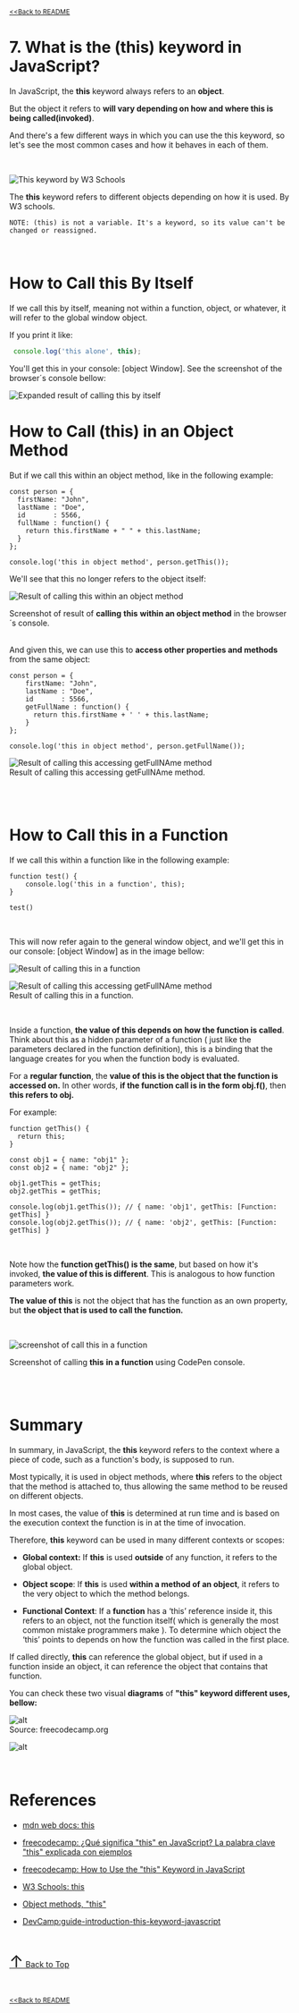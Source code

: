 <div id="index"></div>

<sub>[<<Back to README](README.md)</sub>

# 7. What is the (this) keyword  in JavaScript? 

In JavaScript, the **this** keyword always refers to an **object**. 

But the object it refers to **will vary depending on how and where this is being called(invoked)**.

And there's a few different ways in which you can use the this keyword, so let's see the most common cases and how it behaves in each of them.

<br>

![This keyword by W3 Schools](/images/this%20keyword.png)
<br>

The **this** keyword refers to different objects depending on how it is used. By W3 schools.
<br>

```Note
NOTE: (this) is not a variable. It's a keyword, so its value can't be changed or reassigned.
```
<br>


# How to Call this By Itself

If we call this by itself, meaning not within a function, object, or whatever, it will refer to the global window object.

If you print it like:
```js
 console.log('this alone', this); 
```
 
You'll get this in your console: 
[object Window]. See the screenshot of the browser´s console  bellow:

![Expanded result of calling this by itself](images/screenshot%20this%20itself%20return%20window.png)

# How to Call (this) in an Object Method
But if we call this within an object method, like in the following example:

```Js
const person = {
  firstName: "John",
  lastName : "Doe",
  id       : 5566,
  fullName : function() {
    return this.firstName + " " + this.lastName;
  }
};

console.log('this in object method', person.getThis());
```
We'll see that this no longer refers to the object itself:

![Result of calling this within an object method](images/screenshot%20this%20person.getThis.png)
<br>

Screenshot of result of **calling** **this** **within an object method** in the browser´s console.  
<br>

And given this, we can use this to **access other properties and methods** from the same object:

```jS
const person = {
    firstName: "John",
    lastName : "Doe",
    id       : 5566,
    getFullName : function() {
      return this.firstName + ' ' + this.lastName;
    }
};

console.log('this in object method', person.getFullName());
```
![Result of calling this accessing getFullNAme method](images/screenshot%20this%20person.getFullName().png)
<br>
Result of calling this accessing getFullNAme method.

<br>

<br>

# How to Call this in a Function

If we call this within a function like in the following example:
```JS
function test() {
    console.log('this in a function', this);
}

test()
```
<br>

This will now refer again to the general window object, and we'll get this in our console: [object Window] as in the image bellow:

![Result of calling this in a function ](images/screenshot%20this%20in%20a%20fuction.png)

![Result of calling this accessing getFullNAme method](images/screenshot%20this%20person.getFullName().png)
<br>
Result of calling this in a function.

<br>


Inside a function, **the value of this depends on how the function is called**. Think about this as a hidden parameter of a function ( just like the parameters declared in the function definition), this is a binding that the language creates for you when the function body is evaluated.

For a **regular function**, the **value of this is the object that the function is accessed on.** In other words, **if the function call is in the form obj.f()**, then **this refers to obj.**

For example:

```JS
function getThis() {
  return this;
}

const obj1 = { name: "obj1" };
const obj2 = { name: "obj2" };

obj1.getThis = getThis;
obj2.getThis = getThis;

console.log(obj1.getThis()); // { name: 'obj1', getThis: [Function: getThis] }
console.log(obj2.getThis()); // { name: 'obj2', getThis: [Function: getThis] }
```
<br>

Note how the **function getThis() is the same**, but based on how it's invoked, **the value of this is different**. This is analogous to how function parameters work.

**The value of this** is not the object that has the function as an own property, but **the object that is used to call the function.**

<br>

![screenshot of call this in a function](images/sreenshot%20call%20this%20in%20a%20fuction%20codepen%20console.png)
<br>

Screenshot of calling **this** **in a function** using CodePen console.

<br>

<br>


# Summary

In summary, in JavaScript, the **this** keyword refers to the context where a piece of code, such as a function's body, is supposed to run. 

Most typically, it is used in object methods, where **this** refers to the object that the method is attached to, thus allowing the same method to be reused on different objects.

In most cases, the value of **this** is determined at run time and is based on the execution context the function is in at the time of invocation.

Therefore, **this** keyword can be used in many different contexts or scopes:

* **Global context:** If **this** is used **outside** of any function, it refers to the global object.

* **Object scope**: If **this** is used **within a method of an object**, it refers to the very object to which the method belongs.

* **Functional Context**: If a **function** has a ‘this’ reference inside it,  this refers to an object, not the function itself( which is generally the most common mistake programmers make ). To determine which object the ‘this’ points to depends on how the function was called in the first place. 

If called directly, **this** can reference the global object, but if used in a function inside an object, it can reference the object that contains that function.

You can check these two visual **diagrams** of **"this" keyword different uses, bellow:**

![alt](images/this%20keyword%20explain.png)
<br>
Source: freecodecamp.org

![alt](images/this%20keyword%20explain1.png)

<br>


# References

* [mdn web docs: this](https://developer.mozilla.org/en-US/docs/Web/JavaScript/Reference/Operators/this)

* [freecodecamp: ¿Qué significa "this" en JavaScript? La palabra clave "this" explicada con ejemplos](https://www.freecodecamp.org/espanol/news/que-significa-this-en-javascript-la-palabra-clave-this-explicada-con-ejemplos/)

* [freecodecamp: How to Use the "this" Keyword in JavaScript](https://www.freecodecamp.org/news/the-this-keyword-in-javascript/#this-in-an-object-method)

* [W3 Schools: this](https://www.w3schools.com/js/js_this.asp)

* [Object methods, "this"](https://javascript.info/object-methods#this-in-methods)

* [DevCamp:guide-introduction-this-keyword-javascript]( https://basque.devcamp.com/pt-full-stack-development-javascript-python-react/guide/introduction-this-keyword-javascript)

<br>

[ <span style="color: #blue; font-size: 30px;">↑</span>
Back to Top](#index)

<br>

<sub>[<<Back to README](README.md)</sub>





